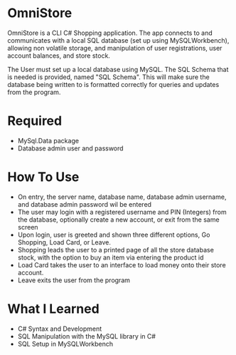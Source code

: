 # OmniStore
OmniStore is a CLI C# Shopping application. The app connects to and communicates with a local SQL database (set up using MySQLWorkbench), allowing non volatile storage, and manipulation of user registrations, user account balances, and store stock.

The User must set up a local database using MySQL. The SQL Schema that is needed is provided, named "SQL Schema". This will make sure the database being written to is formatted correctly for queries and updates from the program.

# Required
- MySql.Data package
- Database admin user and password

# How To Use
 - On entry, the server name, database name, database admin username, and database admin password wil be entered
 - The user may login with a registered username and PIN (Integers) from the database, optionally create a new account, or exit from the same screen
 - Upon login, user is greeted and shown three different options, Go Shopping, Load Card, or Leave.
 - Shopping leads the user to a printed page of all the store database stock, with the option to buy an item via entering the product id
 - Load Card takes the user to an interface to load money onto their store account.
 - Leave exits the user from the program

# What I Learned
 - C# Syntax and Development
 - SQL Manipulation with the MySQL library in C#
 - SQL Setup in MySQLWorkbench
